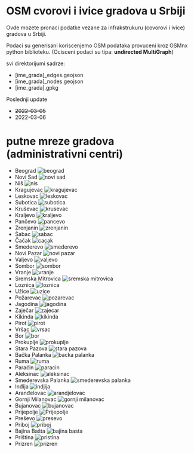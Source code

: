 # OSM cvorovi i ivice gradova u Srbiji

Ovde mozete pronaci podatke vezane za infrakstrukuru (covorovi i ivice) gradova u Srbiji.

Podaci su generisani koriscenjemo OSM podataka provuceni kroz OSMnx python biblioteku. (Ocisceni podaci su tipa: **undirected MultiGraph**)

svi direktorijumi sadrze:

- [ime_grada]_edges.geojson
- [ime_grada]_nodes.geojson
- [ime_grada].gpkg

Poslednji update
- ~~2022-03-05~~
- 2022-03-06


# putne mreze gradova (administrativni centri)

- Beograd
![beograd](beograd/beograd_network.png)
- Novi Sad
![novi sad](novi-sad/novi-sad_network.png)
- Niš
![nis](nis/nis_network.png)
- Kragujevac
![kragujevac](kragujevac/kragujevac_network.png)
- Leskovac
![leskovac](leskovac/leskovac_network.png)
- Subotica
![subotica](subotica/subotica_network.png)
- Kruševac
![krusevac](krusevac/krusevac_network.png)
- Kraljevo
![kraljevo](kraljevo/kraljevo_network.png)
- Pančevo
![pancevo](pancevo/pancevo_network.png)
- Zrenjanin
![zrenjanin](zrenjanin/zrenjanin_network.png)
- Šabac
![sabac](sabac/sabac_network.png)
- Čačak
![cacak](cacak/cacak_network.png)
- Smederevo
![smederevo](smederevo/smederevo_network.png)
- Novi Pazar
![novi pazar](novi-pazar/novi-pazar_network.png)
- Valjevo
![valjevo](valjevo/valjevo_network.png)
- Sombor
![sombor](sombor/sombor_network.png)
- Vranje
![vranje](vranje/vranje_network.png)
- Sremska Mitrovica
![sremska mitrovica](sremska-mitrovica/sremska-mitrovica_network.png)
- Loznica
![loznica](loznica/loznica_network.png)
- Užice
![uzice](uzice/uzice_network.png)
- Požarevac
![pozarevac](pozarevac/pozarevac_network.png)
- Jagodina
![jagodina](jagodina/jagodina_network.png)
- Zaječar
![zajecar](zajecar/zajecar_network.png)
- Kikinda
![kikinda](kikinda/kikinda_network.png)
- Pirot
![pirot](pirot/pirot_network.png)
- Vršac
![vrsac](vrsac/vrsac_network.png)
- Bor
![bor](bor/bor_network.png)
- Prokuplje
![prokuplje](prokuplje/prokuplje_network.png)
- Stara Pazova
![stara pazova](stara-pazova/stara-pazova_network.png)
- Bačka Palanka
![backa palanka](backa-palanka/backa-palanka_network.png)
- Ruma
![ruma](ruma/ruma_network.png)
- Paraćin
![paracin](paracin/paracin_network.png)
- Aleksinac
![aleksinac](aleksinac/aleksinac_network.png)
- Smederevska Palanka
![smederevska palanka](smederevska-palanka/smederevska-palanka_network.png)
- Inđija
![indjija](indjija/indjija_network.png)
- Aranđelovac
![arandjelovac](arandjelovac/arandjelovac_network.png)
- Gornji Milanovac
![gornji milanovac](gornji-milanovac/gornji-milanovac_network.png)
- Bujanovac
![bujanovac](bujanovac/bujanovac_network.png)
- Prijepolje
![Prijepolje](prijepolje/prijepolje_network.png)
- Preševo
![presevo](presevo/presevo_network.png)
- Priboj
![priboj](priboj/priboj_network.png)
- Bajina Bašta
![bajina basta](bajina-basta/bajina-basta_network.png)
- Priština
![pristina](pristina/pristina_network.png)
- Prizren
![prizren](prizren/prizren_network.png)

